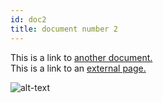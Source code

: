 ```yaml
---
id: doc2
title: document number 2
---
```


This is a link to [another document.](doc3.md)  
This is a link to an [external page.](http://www.example.com)

![alt-text](https://avatars1.githubusercontent.com/u/64050?s=88&v=4)